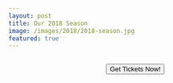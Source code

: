 ```yaml
---
layout: post
title: Our 2018 Season
image: /images/2018/2018-season.jpg
featured: true
---
```


<img src="{{ site.baseurl }}/images/2018/2018-season.jpg" alt="">
<p>
  <form style="text-align:center" action="https://postplayhousetickets.universitytickets.com/user_pages/event_listings.asp" method="link">
    <button class="online">Get Tickets Now!</button><br>
  </form>
</p>
